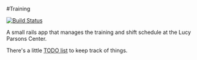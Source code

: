 #Training

[![Build Status](https://semaphoreci.com/api/v1/projects/d6368227-3b6f-4fb6-84b3-fa0f70687927/611246/badge.svg)](https://semaphoreci.com/alice-pote/training-2)

A small rails app that manages the training and shift schedule at the Lucy
Parsons Center.

There's a little [TODO list](docs/TODO.md) to keep track of things.
